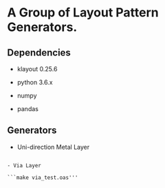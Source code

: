 # A Group of Layout Pattern Generators.

## Dependencies

- klayout 0.25.6

- python 3.6.x

- numpy

- pandas

## Generators

- Uni-direction Metal Layer

```make m2_test.oas'''

- Via Layer

```make via_test.oas'''

